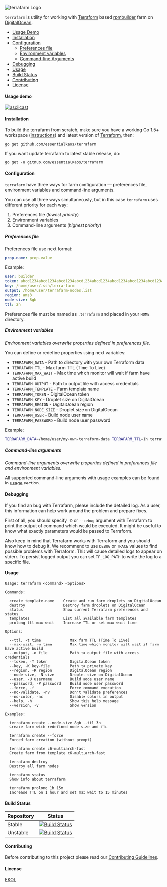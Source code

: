 ![terrafarm Logo](https://essentialkaos.com/github/terrafarm-v1.png)

`terrafarm` is utility for working with [Terraform](https://www.terraform.io) based [rpmbuilder](https://github.com/essentialkaos/rpmbuilder) farm on [DigitalOcean](https://www.digitalocean.com).

* [Usage Demo](#usage-demo)
* [Installation](#installation)
* [Configuration](#configuration)
  * [Preferences file](#preferences-file)
  * [Environment variables](#environment-variables)
  * [Command-line Arguments](#command-line-arguments)
* [Debugging](#debugging)
* [Usage](#usage)
* [Build Status](#build-status)
* [Contributing](#contributing)
* [License](#license)

#### Usage demo

[![asciicast](https://essentialkaos.com/github/terrafarm-080-1.gif)](https://asciinema.org/a/47774)

#### Installation

To build the terrafarm from scratch, make sure you have a working Go 1.5+ workspace ([instructions](https://golang.org/doc/install)) and latest version of [Terraform](https://www.terraform.io/downloads.html), then:

```
go get github.com/essentialkaos/terrafarm
```

If you want update terrafarm to latest stable release, do:

```
go get -u github.com/essentialkaos/terrafarm
```

#### Configuration

`terrafarm` have three ways for farm configuration — preferences file, environment variables and command-line arguments.

You can use all three ways simultaneously, but in this case `terrafarm` uses different priority for each way:

1. Preferences file (_lowest priority_)
2. Environment variables
3. Command-line arguments (_highest priority_)

##### Preferences file

Preferences file use next format:

```yaml
prop-name: prop-value
```

Example:

```yaml
user: builder
token: abcd1234abcd1234abcd1234abcd1234abcd1234abcd1234abcd1234abcd1234
key: /home/user/.ssh/terra-farm
output: /home/user/terrafarm-nodes.list
region: ams3
node-size: 8gb
ttl: 2h
```

Preferences file must be named as `.terrafarm` and placed in your `HOME` directory.

##### Environment variables

_Environment variables overwrite properties defined in preferences file._

You can define or redefine properties using next variables:

* `TERRAFARM_DATA` - Path to directory with your own Terraform data
* `TERRAFARM_TTL` - Max farm TTL (Time To Live)
* `TERRAFARM_MAX_WAIT` - Max time which monitor will wait if farm have active build
* `TERRAFARM_OUTPUT` - Path to output file with access credentials
* `TERRAFARM_TEMPLATE` - Farm template name
* `TERRAFARM_TOKEN` - DigitalOcean token
* `TERRAFARM_KEY` - Droplet size on DigitalOcean
* `TERRAFARM_REGION` - DigitalOcean region
* `TERRAFARM_NODE_SIZE` - Droplet size on DigitalOcean
* `TERRAFARM_USER` - Build node user name
* `TERRAFARM_PASSWORD` - Build node user password

Example:

```bash
TERRAFARM_DATA=/home/user/my-own-terraform-data TERRAFARM_TTL=1h terrafarm create
```

##### Command-line arguments

_Command-line arguments overwrite properties defined in preferences file and environment variables._

All supported command-line arguments with usage examples can be found in [usage](#usage) section.

#### Debugging

If you find an bug with Terrafarm, please include the detailed log. As a user, this information can help work around the problem and prepare fixes. 

First of all, you should specify `-D` or `--debug` argument with Terrafarm to print the output of command which would be executed. It might be useful to know what exactly parameters would be passed to Terraform.

Also keep in mind that Terrafarm works with Terraform and you should know how to debug it. We recommend to use `DEBUG` or `TRACE` values to find possible problems with Terraform. This will cause detailed logs to appear on stderr. To persist logged output you can set `TF_LOG_PATH` to write the log to a specific file.

#### Usage

```
Usage: terrafarm <command> <options>

Commands:

  create template-name    Create and run farm droplets on DigitalOcean
  destroy                 Destroy farm droplets on DigitalOcean
  status                  Show current Terrafarm preferences and status
  templates               List all available farm templates
  prolong ttl max-wait    Increase TTL or set max wait time

Options:

  --ttl, -t time             Max farm TTL (Time To Live)
  --max-wait, -w time        Max time which monitor will wait if farm have active build
  --output, -o file          Path to output file with access credentials
  --token, -T token          DigitalOcean token
  --key, -K key-file         Path to private key
  --region, -R region        DigitalOcean region
  --node-size, -N size       Droplet size on DigitalOcean
  --user, -U username        Build node user name
  --password, -P password    Build node user password
  --force, -f                Force command execution
  --no-validate, -nv         Don't validate preferences
  --no-color, -nc            Disable colors in output
  --help, -h                 Show this help message
  --version, -v              Show version

Examples:

  terrafarm create --node-size 8gb --ttl 3h
  Create farm with redefined node size and TTL

  terrafarm create --force
  Forced farm creation (without prompt)

  terrafarm create c6-multiarch-fast
  Create farm from template c6-multiarch-fast

  terrafarm destroy
  Destroy all farm nodes

  terrafarm status
  Show info about terrafarm

  terrafarm prolong 1h 15m
  Increase TTL on 1 hour and set max wait to 15 minutes

```

#### Build Status

| Repository | Status |
|------------|--------|
| Stable | [![Build Status](https://travis-ci.org/essentialkaos/terrafarm.svg?branch=master)](https://travis-ci.org/essentialkaos/terrafarm) |
| Unstable | [![Build Status](https://travis-ci.org/essentialkaos/terrafarm.svg?branch=develop)](https://travis-ci.org/essentialkaos/terrafarm) |

#### Contributing

Before contributing to this project please read our [Contributing Guidelines](https://github.com/essentialkaos/contributing-guidelines#contributing-guidelines).

#### License

[EKOL](https://essentialkaos.com/ekol)
